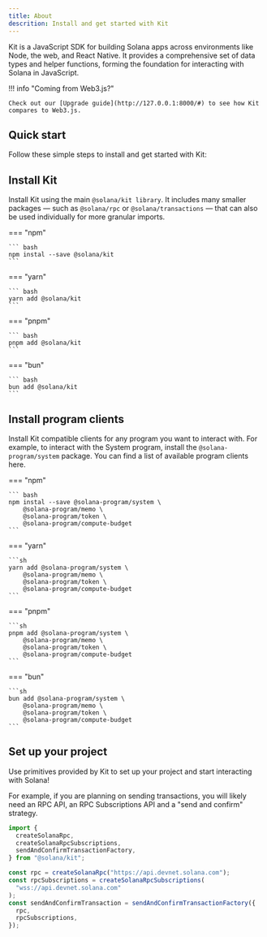```yaml
---
title: About
descrition: Install and get started with Kit
---
```


Kit is a JavaScript SDK for building Solana apps across environments like Node, the web, and React Native. It provides a comprehensive set of data types and helper functions, forming the foundation for interacting with Solana in JavaScript.

!!! info "Coming from Web3.js?"

    Check out our [Upgrade guide](http://127.0.0.1:8000/#) to see how Kit compares to Web3.js.

## Quick start

Follow these simple steps to install and get started with Kit:

## Install Kit

Install Kit using the main `@solana/kit library`. It includes many smaller packages — such as `@solana/rpc` or `@solana/transactions` — that can also be used individually for more granular imports.

=== "npm"

    ``` bash
    npm instal --save @solana/kit
    ```

=== "yarn"

    ``` bash
    yarn add @solana/kit
    ```

=== "pnpm"

    ``` bash
    pnpm add @solana/kit
    ```

=== "bun"

    ``` bash
    bun add @solana/kit
    ```

## Install program clients

Install Kit compatible clients for any program you want to interact with. For example, to interact with the System program, install the `@solana-program/system` package. You can find a list of available program clients here.

=== "npm"

    ``` bash
    npm instal --save @solana-program/system \
        @solana-program/memo \
        @solana-program/token \
        @solana-program/compute-budget
    ```

=== "yarn"

    ```sh
    yarn add @solana-program/system \
        @solana-program/memo \
        @solana-program/token \
        @solana-program/compute-budget
    ```

=== "pnpm"

    ```sh
    pnpm add @solana-program/system \
        @solana-program/memo \
        @solana-program/token \
        @solana-program/compute-budget
    ```

=== "bun"

    ```sh
    bun add @solana-program/system \
        @solana-program/memo \
        @solana-program/token \
        @solana-program/compute-budget
    ```

## Set up your project

Use primitives provided by Kit to set up your project and start interacting with Solana!

For example, if you are planning on sending transactions, you will likely need an RPC API, an RPC Subscriptions API and a "send and confirm" strategy.

```ts
import {
  createSolanaRpc,
  createSolanaRpcSubscriptions,
  sendAndConfirmTransactionFactory,
} from "@solana/kit";

const rpc = createSolanaRpc("https://api.devnet.solana.com");
const rpcSubscriptions = createSolanaRpcSubscriptions(
  "wss://api.devnet.solana.com"
);
const sendAndConfirmTransaction = sendAndConfirmTransactionFactory({
  rpc,
  rpcSubscriptions,
});
```
